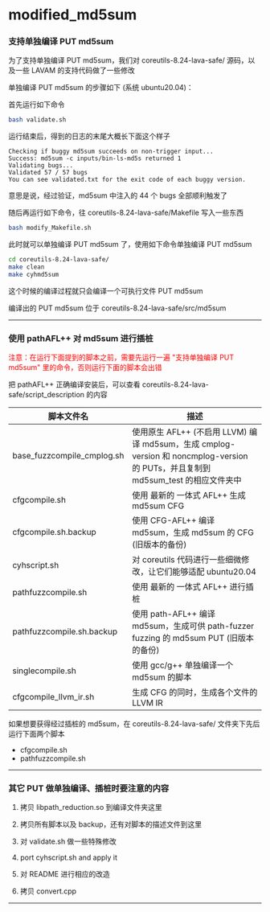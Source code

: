 # modified_md5sum

### 支持单独编译 PUT md5sum

为了支持单独编译 PUT md5sum，我们对 coreutils-8.24-lava-safe/ 源码，以及一些 LAVAM 的支持代码做了一些修改

单独编译 PUT md5sum 的步骤如下 (系统 ubuntu20.04)：

首先运行如下命令
```bash
bash validate.sh
```

运行结束后，得到的日志的末尾大概长下面这个样子
```
Checking if buggy md5sum succeeds on non-trigger input...
Success: md5sum -c inputs/bin-ls-md5s returned 1
Validating bugs...
Validated 57 / 57 bugs
You can see validated.txt for the exit code of each buggy version.
```

意思是说，经过验证，md5sum 中注入的 44 个 bugs 全部顺利触发了

随后再运行如下命令，往 coreutils-8.24-lava-safe/Makefile 写入一些东西
```bash
bash modify_Makefile.sh
```

此时就可以单独编译 PUT md5sum 了，使用如下命令单独编译 PUT md5sum
```bash
cd coreutils-8.24-lava-safe/
make clean
make cyhmd5sum
```

这个时候的编译过程就只会编译一个可执行文件 PUT md5sum

编译出的 PUT md5sum 位于 coreutils-8.24-lava-safe/src/md5sum

---

### 使用 pathAFL++ 对 md5sum 进行插桩

<font color="red">注意：在运行下面提到的脚本之前，需要先运行一遍 "支持单独编译 PUT md5sum" 里的命令，否则运行下面的脚本会出错</font>

把 pathAFL++ 正确编译安装后，可以查看 coreutils-8.24-lava-safe/script_description 的内容

脚本文件名 | 描述 
--- | --- 
base_fuzzcompile_cmplog.sh  | 使用原生 AFL++ (不启用 LLVM) 编译 md5sum，生成 cmplog-version 和 noncmplog-version 的 PUTs，并且复制到 md5sum_test 的相应文件夹中
cfgcompile.sh               | 使用 最新的 一体式 AFL++ 生成 md5sum CFG
cfgcompile.sh.backup        | 使用 CFG-AFL++ 编译 md5sum，生成 md5sum 的 CFG (旧版本的备份)
cyhscript.sh                | 对 coreutils 代码进行一些细微修改，让它们能够适配 ubuntu20.04
pathfuzzcompile.sh          | 使用 最新的 一体式 AFL++ 进行插桩
pathfuzzcompile.sh.backup   | 使用 path-AFL++ 编译 md5sum，生成可供 path-fuzzer fuzzing 的 md5sum PUT (旧版本的备份)
singlecompile.sh            | 使用 gcc/g++ 单独编译一个 md5sum 的脚本
cfgcompile_llvm_ir.sh       | 生成 CFG 的同时，生成各个文件的 LLVM IR

如果想要获得经过插桩的 md5sum，在 coreutils-8.24-lava-safe/ 文件夹下先后运行下面两个脚本
 - cfgcompile.sh
 - pathfuzzcompile.sh

---

### 其它 PUT 做单独编译、插桩时要注意的内容

1. 拷贝 libpath_reduction.so 到编译文件夹这里

2. 拷贝所有脚本以及 backup，还有对脚本的描述文件到这里

3. 对 validate.sh 做一些特殊修改

4. port cyhscript.sh and apply it

5. 对 README 进行相应的改造

6. 拷贝 convert.cpp

---

